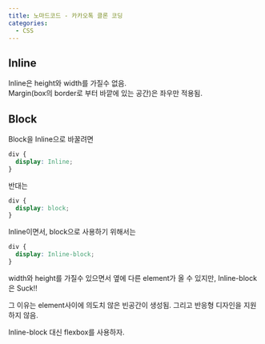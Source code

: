 ```yaml
---
title: 노마드코드 - 카카오톡 클론 코딩
categories:
  - CSS
---
```


## Inline

Inline은 height와 width를 가질수 없음.<br>
Margin(box의 border로 부터 바깥에 있는 공간)은 좌우만 적용됨.

## Block

Block을 Inline으로 바꿀려면

```css
div {
  display: Inline;
}
```

반대는

```css
div {
  display: block;
}
```

Inline이면서, block으로 사용하기 위해서는

```css
div {
  display: Inline-block;
}
```

width와 height를 가질수 있으면서 옆에 다른 element가 올 수 있지만, Inline-block은 Suck!!

그 이유는 element사이에 의도치 않은 빈공간이 생성됨. 그리고 반응형 디자인을 지원하지 않음.

Inline-block 대신 flexbox를 사용하자.

